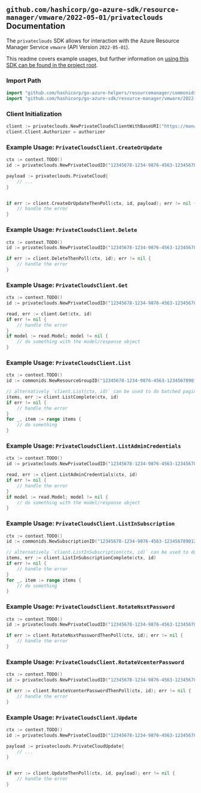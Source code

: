
## `github.com/hashicorp/go-azure-sdk/resource-manager/vmware/2022-05-01/privateclouds` Documentation

The `privateclouds` SDK allows for interaction with the Azure Resource Manager Service `vmware` (API Version `2022-05-01`).

This readme covers example usages, but further information on [using this SDK can be found in the project root](https://github.com/hashicorp/go-azure-sdk/tree/main/docs).

### Import Path

```go
import "github.com/hashicorp/go-azure-helpers/resourcemanager/commonids"
import "github.com/hashicorp/go-azure-sdk/resource-manager/vmware/2022-05-01/privateclouds"
```


### Client Initialization

```go
client := privateclouds.NewPrivateCloudsClientWithBaseURI("https://management.azure.com")
client.Client.Authorizer = authorizer
```


### Example Usage: `PrivateCloudsClient.CreateOrUpdate`

```go
ctx := context.TODO()
id := privateclouds.NewPrivateCloudID("12345678-1234-9876-4563-123456789012", "example-resource-group", "privateCloudValue")

payload := privateclouds.PrivateCloud{
	// ...
}


if err := client.CreateOrUpdateThenPoll(ctx, id, payload); err != nil {
	// handle the error
}
```


### Example Usage: `PrivateCloudsClient.Delete`

```go
ctx := context.TODO()
id := privateclouds.NewPrivateCloudID("12345678-1234-9876-4563-123456789012", "example-resource-group", "privateCloudValue")

if err := client.DeleteThenPoll(ctx, id); err != nil {
	// handle the error
}
```


### Example Usage: `PrivateCloudsClient.Get`

```go
ctx := context.TODO()
id := privateclouds.NewPrivateCloudID("12345678-1234-9876-4563-123456789012", "example-resource-group", "privateCloudValue")

read, err := client.Get(ctx, id)
if err != nil {
	// handle the error
}
if model := read.Model; model != nil {
	// do something with the model/response object
}
```


### Example Usage: `PrivateCloudsClient.List`

```go
ctx := context.TODO()
id := commonids.NewResourceGroupID("12345678-1234-9876-4563-123456789012", "example-resource-group")

// alternatively `client.List(ctx, id)` can be used to do batched pagination
items, err := client.ListComplete(ctx, id)
if err != nil {
	// handle the error
}
for _, item := range items {
	// do something
}
```


### Example Usage: `PrivateCloudsClient.ListAdminCredentials`

```go
ctx := context.TODO()
id := privateclouds.NewPrivateCloudID("12345678-1234-9876-4563-123456789012", "example-resource-group", "privateCloudValue")

read, err := client.ListAdminCredentials(ctx, id)
if err != nil {
	// handle the error
}
if model := read.Model; model != nil {
	// do something with the model/response object
}
```


### Example Usage: `PrivateCloudsClient.ListInSubscription`

```go
ctx := context.TODO()
id := commonids.NewSubscriptionID("12345678-1234-9876-4563-123456789012")

// alternatively `client.ListInSubscription(ctx, id)` can be used to do batched pagination
items, err := client.ListInSubscriptionComplete(ctx, id)
if err != nil {
	// handle the error
}
for _, item := range items {
	// do something
}
```


### Example Usage: `PrivateCloudsClient.RotateNsxtPassword`

```go
ctx := context.TODO()
id := privateclouds.NewPrivateCloudID("12345678-1234-9876-4563-123456789012", "example-resource-group", "privateCloudValue")

if err := client.RotateNsxtPasswordThenPoll(ctx, id); err != nil {
	// handle the error
}
```


### Example Usage: `PrivateCloudsClient.RotateVcenterPassword`

```go
ctx := context.TODO()
id := privateclouds.NewPrivateCloudID("12345678-1234-9876-4563-123456789012", "example-resource-group", "privateCloudValue")

if err := client.RotateVcenterPasswordThenPoll(ctx, id); err != nil {
	// handle the error
}
```


### Example Usage: `PrivateCloudsClient.Update`

```go
ctx := context.TODO()
id := privateclouds.NewPrivateCloudID("12345678-1234-9876-4563-123456789012", "example-resource-group", "privateCloudValue")

payload := privateclouds.PrivateCloudUpdate{
	// ...
}


if err := client.UpdateThenPoll(ctx, id, payload); err != nil {
	// handle the error
}
```
